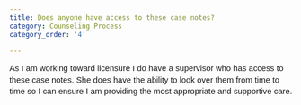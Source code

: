```yaml
---
title: Does anyone have access to these case notes?
category: Counseling Process
category_order: '4'

---
```

<p dir="ltr" style="line-height: 1.38; margin-top: 0pt; margin-bottom: 0pt;"><span id="docs-internal-guid-f63b6192-7fff-1a09-1c3d-1c9bceccaaaa"><span style="font-size: 11pt; font-family: Arial; background-color: transparent; font-variant-numeric: normal; font-variant-east-asian: normal; vertical-align: baseline; white-space: pre-wrap;">As I am working toward licensure I do have a supervisor who has access to these case notes. She does have the ability to look over them from time to time so I can ensure I am providing the most appropriate and supportive care.</span></span></p>
